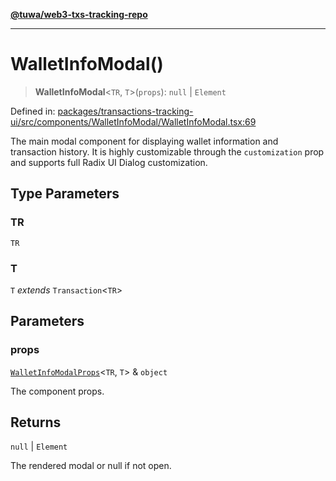 [**@tuwa/web3-txs-tracking-repo**](../../../README.md)

***

# WalletInfoModal()

> **WalletInfoModal**\<`TR`, `T`\>(`props`): `null` \| `Element`

Defined in: [packages/transactions-tracking-ui/src/components/WalletInfoModal/WalletInfoModal.tsx:69](https://github.com/TuwaIO/web3-transactions-tracking/blob/9164bb13b3845660a18eb5abd8d55876b60a0d93/packages/transactions-tracking-ui/src/components/WalletInfoModal/WalletInfoModal.tsx#L69)

The main modal component for displaying wallet information and transaction history.
It is highly customizable through the `customization` prop and supports full Radix UI Dialog customization.

## Type Parameters

### TR

`TR`

### T

`T` *extends* `Transaction`\<`TR`\>

## Parameters

### props

[`WalletInfoModalProps`](../interfaces/WalletInfoModalProps.md)\<`TR`, `T`\> & `object`

The component props.

## Returns

`null` \| `Element`

The rendered modal or null if not open.
